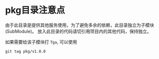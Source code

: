 # pkg目录注意点
由于此目录是提供其他服务使用，为了避免多余的依赖，此目录独立为子模块(SubModule)。
放入此目录的代码请切引用项目内的其他代码，保持独立。

如果需要给该子模块打 `Tga`, 可以使用
```
git tag pkg/v1.0.0
```
